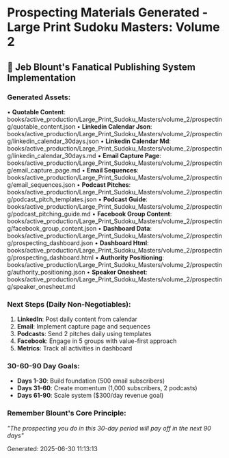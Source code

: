 # Prospecting Materials Generated - Large Print Sudoku Masters: Volume 2

## 🎯 Jeb Blount's Fanatical Publishing System Implementation

### Generated Assets:
• **Quotable Content**: books/active_production/Large_Print_Sudoku_Masters/volume_2/prospecting/quotable_content.json
• **Linkedin Calendar Json**: books/active_production/Large_Print_Sudoku_Masters/volume_2/prospecting/linkedin_calendar_30days.json
• **Linkedin Calendar Md**: books/active_production/Large_Print_Sudoku_Masters/volume_2/prospecting/linkedin_calendar_30days.md
• **Email Capture Page**: books/active_production/Large_Print_Sudoku_Masters/volume_2/prospecting/email_capture_page.md
• **Email Sequences**: books/active_production/Large_Print_Sudoku_Masters/volume_2/prospecting/email_sequences.json
• **Podcast Pitches**: books/active_production/Large_Print_Sudoku_Masters/volume_2/prospecting/podcast_pitch_templates.json
• **Podcast Guide**: books/active_production/Large_Print_Sudoku_Masters/volume_2/prospecting/podcast_pitching_guide.md
• **Facebook Group Content**: books/active_production/Large_Print_Sudoku_Masters/volume_2/prospecting/facebook_group_content.json
• **Dashboard Data**: books/active_production/Large_Print_Sudoku_Masters/volume_2/prospecting/prospecting_dashboard.json
• **Dashboard Html**: books/active_production/Large_Print_Sudoku_Masters/volume_2/prospecting/prospecting_dashboard.html
• **Authority Positioning**: books/active_production/Large_Print_Sudoku_Masters/volume_2/prospecting/authority_positioning.json
• **Speaker Onesheet**: books/active_production/Large_Print_Sudoku_Masters/volume_2/prospecting/speaker_onesheet.md

### Next Steps (Daily Non-Negotiables):
1. **LinkedIn**: Post daily content from calendar
2. **Email**: Implement capture page and sequences
3. **Podcasts**: Send 2 pitches daily using templates
4. **Facebook**: Engage in 5 groups with value-first approach
5. **Metrics**: Track all activities in dashboard

### 30-60-90 Day Goals:
- **Days 1-30**: Build foundation (500 email subscribers)
- **Days 31-60**: Create momentum (1,000 subscribers, 2 podcasts)
- **Days 61-90**: Scale system ($300/day revenue goal)

### Remember Blount's Core Principle:
*"The prospecting you do in this 30-day period will pay off in the next 90 days"*

Generated: 2025-06-30 11:13:13
